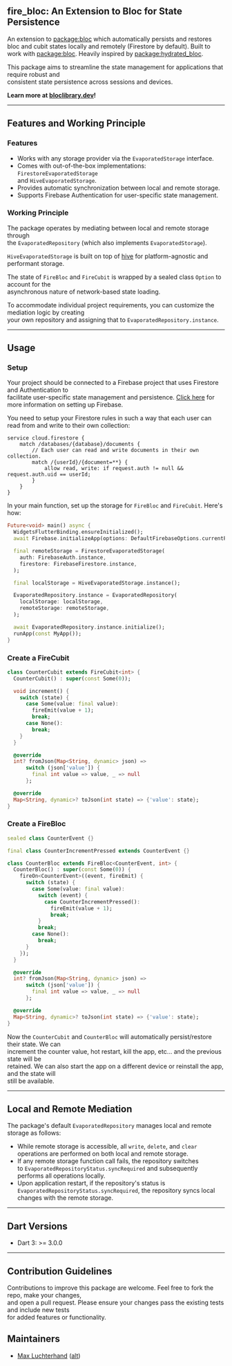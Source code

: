 ## fire_bloc: An Extension to Bloc for State Persistence

An extension to [package:bloc](https://github.com/felangel/bloc) which automatically persists and
restores bloc and cubit states locally and remotely (Firestore by default). Built to work
with [package:bloc](https://pub.dev/packages/bloc). Heavily inspired
by [package:hydrated_bloc](https://pub.dev/packages/hydrated_bloc).

This package aims to streamline the state management for applications that require robust and  
consistent state persistence across sessions and devices.

**Learn more at [bloclibrary.dev](https://bloclibrary.dev)!**
  
---  

## Features and Working Principle

### Features

* Works with any storage provider via the `EvaporatedStorage` interface.
* Comes with out-of-the-box implementations: `FirestoreEvaporatedStorage`  
  and `HiveEvaporatedStorage`.
* Provides automatic synchronization between local and remote storage.
* Supports Firebase Authentication for user-specific state management.

### Working Principle

The package operates by mediating between local and remote storage through  
the `EvaporatedRepository` (which also implements `EvaporatedStorage`).

`HiveEvaporatedStorage` is built on top of [hive](https://pub.dev/packages/hive) for
platform-agnostic and performant storage.

The state of `FireBloc` and `FireCubit` is wrapped by a sealed class `Option` to account for the  
asynchronous nature of network-based state loading.

To accommodate individual project requirements, you can customize the mediation logic by creating  
your own repository and assigning that to `EvaporatedRepository.instance`.
  
---  

## Usage

### Setup

Your project should be connected to a Firebase project that uses Firestore and Authentication to  
facilitate user-specific state management and
persistence. [Click here](https://firebase.google.com/docs/flutter/setup) for more information on
setting up Firebase.

You need to setup your Firestore rules in such a way that each user can read from and write to their
own collection:

``` rules_version = '2';    
service cloud.firestore {    
    match /databases/{database}/documents {    
        // Each user can read and write documents in their own collection.    
        match /{userId}/{document=**} {    
            allow read, write: if request.auth != null && request.auth.uid == userId;    
        }    
    }    
}    
```  

In your main function, set up the storage for `FireBloc` and `FireCubit`. Here's how:

```dart  
Future<void> main() async {
  WidgetsFlutterBinding.ensureInitialized();
  await Firebase.initializeApp(options: DefaultFirebaseOptions.currentPlatform);

  final remoteStorage = FirestoreEvaporatedStorage(
    auth: FirebaseAuth.instance,
    firestore: FirebaseFirestore.instance,
  );

  final localStorage = HiveEvaporatedStorage.instance();

  EvaporatedRepository.instance = EvaporatedRepository(
    localStorage: localStorage,
    remoteStorage: remoteStorage,
  );

  await EvaporatedRepository.instance.initialize();
  runApp(const MyApp());
}
```  

### Create a FireCubit

```dart  
class CounterCubit extends FireCubit<int> {
  CounterCubit() : super(const Some(0));

  void increment() {
    switch (state) {
      case Some(value: final value):
        fireEmit(value + 1);
        break;
      case None():
        break;
    }
  }

  @override
  int? fromJson(Map<String, dynamic> json) =>
      switch (json['value']) {
        final int value => value, _ => null
      };

  @override
  Map<String, dynamic>? toJson(int state) => {'value': state};
}  
```  

### Create a FireBloc

```dart  
sealed class CounterEvent {}

final class CounterIncrementPressed extends CounterEvent {}

class CounterBloc extends FireBloc<CounterEvent, int> {
  CounterBloc() : super(const Some(0)) {
    fireOn<CounterEvent>((event, fireEmit) {
      switch (state) {
        case Some(value: final value):
          switch (event) {
            case CounterIncrementPressed():
              fireEmit(value + 1);
              break;
          }
          break;
        case None():
          break;
      }
    });
  }

  @override
  int? fromJson(Map<String, dynamic> json) =>
      switch (json['value']) {
        final int value => value, _ => null
      };

  @override
  Map<String, dynamic>? toJson(int state) => {'value': state};
}  
```  

Now the `CounterCubit` and `CounterBloc` will automatically persist/restore their state. We can  
increment the counter value, hot restart, kill the app, etc... and the previous state will be  
retained. We can also start the app on a different device or reinstall the app, and the state will  
still be available.

  
---  

## Local and Remote Mediation

The package's default `EvaporatedRepository` manages local and remote storage as follows:

* While remote storage is accessible, all `write`, `delete`, and `clear` operations are performed
  on both local and remote storage.
* If any remote storage function call fails, the repository switches  
  to `EvaporatedRepositoryStatus.syncRequired` and subsequently performs all operations locally.
* Upon application restart, if the repository's status is `EvaporatedRepositoryStatus.syncRequired`,
  the repository syncs local changes with the remote storage.

---  

## Dart Versions

- Dart 3: >= 3.0.0

---  

## Contribution Guidelines

Contributions to improve this package are welcome. Feel free to fork the repo, make your changes,  
and open a pull request. Please ensure your changes pass the existing tests and include new tests  
for added features or functionality.

## Maintainers

- [Max Luchterhand](https://github.com/maxluchterhand1) ([alt](https://github.com/crazy-rodney))
  
